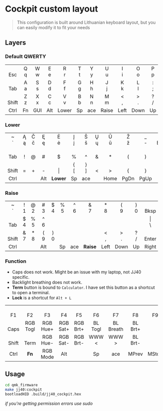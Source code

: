 # Cockpit custom layout

> This configuration is built around Lithuanian keyboard layout, but you can easily modify it to fit your needs

## Layers

### Default QWERTY

|           |        |        |        |        |        |        |        |        |        |        |           |
| :-------: | :----: | :----: | :----: | :----: | :----: | :----: | :----: | :----: | :----: | :----: | :-------: |
|  <br>Esc  | Q<br>q | W<br>w | E<br>e | R<br>r | T<br>t | Y<br>y | U<br>u | I<br>i | O<br>o | P<br>p | <br>Bksp  |
|  <br>Tab  | A<br>a | S<br>s | D<br>d | F<br>f | G<br>g | H<br>h | J<br>j | K<br>k | L<br>l | :<br>; |  "<br>'   |
| <br>Shift | Z<br>z | X<br>x | C<br>c | V<br>v | B<br>b | N<br>n | M<br>m | <<br>, | ><br>. | ?<br>/ | <br>Enter |
|   Ctrl    |   Fn   |  GUI   |  Alt   | Lower  |   Sp   |  ace   | Raise  |  Left  |  Down  |   Up   |   Right   |

### Lower

|           |        |        |        |           |        |        |        |        |        |         |          |
| :-------: | :----: | :----: | :----: | :-------: | :----: | :----: | :----: | :----: | :----: | :-----: | :------: |
|  ~<br>\`  | Ą<br>ą | Č<br>č | Ę<br>ę |  Ė<br>ė   | Į<br>į | Š<br>š | Ų<br>ų | Ū<br>ū | Ž<br>ž | \_<br>- | <br>Bksp |
|  <br>Tab  | <br>!  | <br>@  | <br>#  |  <br>\$   | <br>%  | <br>^  | <br>&  | <br>\* | <br>(  |  <br>)  | <br>Del  |
| <br>Shift | <br>=  | <br>+  | <br>-  |  <br>\|   | {<br>[ | }<br>] | <br><  | <br>>  | <br>{  |  <br>}  | <br>Ins  |
|   Ctrl    |        |        |  Alt   | **Lower** |   Sp   |  ace   |        |  Home  |  PgDn  |  PgUp   |   End    |

### Raise

|           |         |         |        |         |        |        |           |         |        |        |           |
| :-------: | :-----: | :-----: | :----: | :-----: | :----: | :----: | :-------: | :-----: | :----: | :----: | :-------: |
|  ~<br>\`  | !<br>1  | @<br>2  | #<br>3 | \$<br>4 | %<br>5 | ^<br>6 |  &<br>7   | \*<br>8 | (<br>9 | )<br>0 | <br>Bksp  |
|  <br>Tab  | \$<br>4 | %<br>5  | ^<br>6 |         |        |        |           |         |        |        | \|<br>\   |
| <br>Shift | &<br>7  | \*<br>8 | (<br>9 | )<br>0  |        |        |           | <<br>,  | ><br>. | ?<br>/ | <br>Enter |
|   Ctrl    |         |         |  Alt   |         |   Sp   |  ace   | **Raise** |  Left   |  Down  |   Up   |   Right   |

### Function

-   Caps does not work. Might be an issue with my laptop, not JJ40 specific.
-   Backlight breathing does not work.
-   **Term** button is bound to `Calculator`. I have set this button as a shortcut to open a terminal.
-   **Lock** is a shortcut for `Alt + L`

|           |             |             |             |             |            |              |            |        |             |         |          |
| :-------: | :---------: | :---------: | :---------: | :---------: | :--------: | :----------: | :--------: | :----: | :---------: | :-----: | :------: |
|  <br>F1   |   <br>F2    |   <br>F3    |   <br>F4    |   <br>F5    |   <br>F6   |    <br>F7    |   <br>F8   | <br>F9 |   <br>F10   | <br>F11 | <br>F12  |
| <br>Caps  | RGB<br>Togl | RGB<br>Hue+ | RGB<br>Sat+ | RGB<br>Brt+ | BL<br>Togl | BL<br>Breath | BL<br>Brt+ |        | Scr<br>Brt+ |         | <br>Vol+ |
| <br>Shift |  <br>Term   | RGB<br>Hue- | RGB<br>Sat- | RGB<br>Brt- |  WWW<br><  |   WWW<br>>   | BL<br>Brt- |        | Scr<br>Brt- |  PrScr  | <br>Vol- |
|   Ctrl    |   **Fn**    | RGB<br>Mode |     Alt     |             |     Sp     |     ace      |   MPrev    | MStop  |    MNext    |  MPlay  |   Lock   |

## Usage

```bash
cd qmk_firmware
make jj40:cockpit
bootloadHID .build/jj40_cockpit.hex
```

_if you're getting permission errors use sudo_

